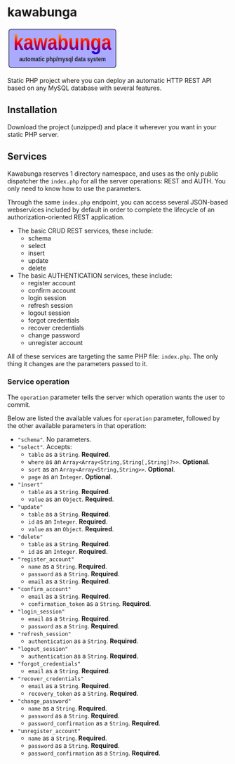 # kawabunga

![Kawabunga](./docs/kawabunga.png)

Static PHP project where you can deploy an automatic HTTP REST API based on any MySQL database with several features.

## Installation

Download the project (unzipped) and place it wherever you want in your static PHP server.


## Services

Kawabunga reserves 1 directory namespace, and uses as the only public dispatcher the `index.php` for all the server operations: REST and AUTH. You only need to know how to use the parameters.

Through the same `index.php` endpoint, you can access several JSON-based webservices included by default in order to complete the lifecycle of an authorization-oriented REST application.

- The basic CRUD REST services, these include:
   - schema
   - select
   - insert
   - update
   - delete
- The basic AUTHENTICATION services, these include:
   - register account
   - confirm account
   - login session
   - refresh session
   - logout session
   - forgot credentials
   - recover credentials
   - change password
   - unregister account

All of these services are targeting the same PHP file: `index.php`. The only thing it changes are the parameters passed to it.

### Service operation

The `operation` parameter tells the server which operation wants the user to commit.

Below are listed the available values for `operation` parameter, followed by the other available parameters in that operation:

   - `"schema"`. No parameters.
   - `"select"`. Accepts:
      - `table` as a `String`. **Required**.
      - `where` as an `Array<Array<String,String[,String]?>>`. **Optional**.
      - `sort` as an `Array<Array<String,String>>`. **Optional**.
      - `page` as an `Integer`. **Optional**.
   - `"insert"`
      - `table` as a `String`. **Required**.
      - `value` as an `Object`. **Required**.
   - `"update"`
      - `table` as a `String`. **Required**.
      - `id` as an `Integer`. **Required**.
      - `value` as an `Object`. **Required**.
   - `"delete"`
      - `table` as a `String`. **Required**.
      - `id` as an `Integer`. **Required**.
   - `"register_account"`
      - `name` as a `String`. **Required**.
      - `password` as a `String`. **Required**.
      - `email` as a `String`. **Required**.
   - `"confirm_account"`
      - `email` as a `String`. **Required**.
      - `confirmation_token` as a `String`. **Required**.
   - `"login_session"`
      - `email` as a `String`. **Required**.
      - `password` as a `String`. **Required**.
   - `"refresh_session"`
      - `authentication` as a `String`. **Required**.
   - `"logout_session"`
      - `authentication` as a `String`. **Required**.
   - `"forgot_credentials"`
      - `email` as a `String`. **Required**.
   - `"recover_credentials"`
      - `email` as a `String`. **Required**.
      - `recovery_token` as a `String`. **Required**.
   - `"change_password"`
      - `name` as a `String`. **Required**.
      - `password` as a `String`. **Required**.
      - `password_confirmation` as a `String`. **Required**.
   - `"unregister_account"`
      - `name` as a `String`. **Required**.
      - `password` as a `String`. **Required**.
      - `password_confirmation` as a `String`. **Required**.

